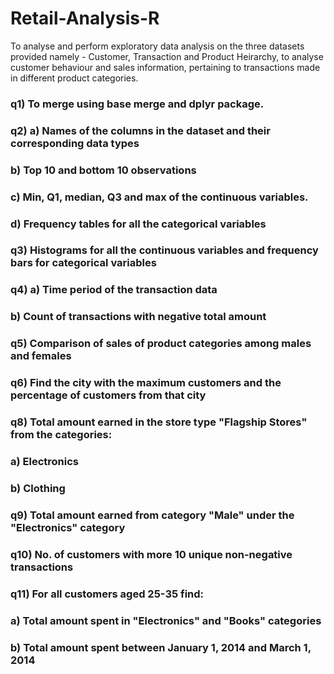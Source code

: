 # Retail-Analysis-R

To analyse and perform exploratory data analysis on the three datasets provided namely - Customer, Transaction and Product Heirarchy, to analyse customer behaviour and sales information, pertaining to transactions made in different product categories. 

### q1) To merge using base merge and dplyr package.
### q2) a) Names of the columns in the dataset and their corresponding data types
   ### b) Top 10 and bottom 10 observations
   ### c) Min, Q1, median, Q3 and max of the continuous variables.
   ### d) Frequency tables for all the categorical variables
### q3) Histograms for all the continuous variables and frequency bars for categorical   variables
### q4) a) Time period of the transaction data
   ### b) Count of transactions with negative total amount
### q5) Comparison of sales of product categories among males and females
### q6) Find the city with the maximum customers and the percentage of customers from that city
### q8) Total amount earned in the store type "Flagship Stores" from the categories:
   ### a) Electronics
   ### b) Clothing
### q9) Total amount earned from category "Male" under the "Electronics" category
### q10) No. of customers with more 10 unique non-negative transactions
### q11) For all customers aged 25-35 find:
   ### a) Total amount spent in "Electronics" and "Books" categories
   ### b) Total amount spent between January 1, 2014 and March 1, 2014
 
